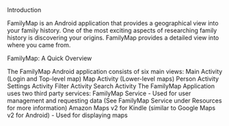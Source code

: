 Introduction

FamilyMap is an Android application that provides a geographical view into your family history.
One of the most exciting aspects of researching family history is discovering your origins.
FamilyMap provides a detailed view into where you came from.



FamilyMap: A Quick Overview

The FamilyMap Android application consists of six main views:
  Main Activity (Login and Top-level map)
  Map Activity (Lower-level maps)
  Person Activity
  Settings Activity
  Filter Activity
  Search Activity
The FamilyMap Application uses two third party services:
  FamilyMap Service - Used for user management and requesting data (See FamilyMap
Service under Resources for more information)
  Amazon Maps v2 for Kindle (similar to Google Maps v2 for Android) - Used for displaying
maps
